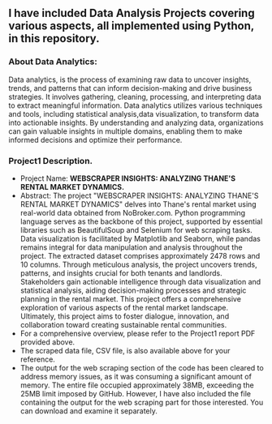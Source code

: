 ## I have included Data Analysis Projects covering various aspects, all implemented using Python, in this repository. 

### About Data Analytics:
Data analytics, is the process of examining raw data to uncover insights, trends, and patterns that can inform decision-making and drive business strategies. It involves gathering, cleaning, processing, and interpreting data to extract meaningful information. Data analytics utilizes various techniques and tools, including statistical analysis,data visualization, to transform data into actionable insights. By understanding and analyzing data, organizations can gain valuable insights in multiple domains, enabling them to make informed decisions and optimize their performance. 

### Project1 Description. 
- Project Name: **WEBSCRAPER INSIGHTS: ANALYZING THANE'S RENTAL MARKET DYNAMICS.** 
- Abstract: The project "WEBSCRAPER INSIGHTS: ANALYZING THANE'S RENTAL MARKET DYNAMICS" delves into Thane's rental market using real-world data obtained from NoBroker.com. Python programming language serves as the backbone of this project, supported by essential libraries such as BeautifulSoup and Selenium for web scraping tasks. Data visualization is facilitated by Matplotlib and Seaborn, while pandas remains integral for data manipulation and analysis throughout the project. The extracted dataset comprises approximately 2478 rows and 10 columns. Through meticulous analysis, the project uncovers trends, patterns, and insights crucial for both tenants and landlords. Stakeholders gain actionable intelligence through data visualization and statistical analysis, aiding decision-making processes and strategic planning in the rental market. This project offers a comprehensive exploration of various aspects of the rental market landscape. Ultimately, this project aims to foster dialogue, innovation, and collaboration toward creating sustainable rental communities. 
- For a comprehensive overview, please refer to the Project1 report PDF provided above.
- The scraped data file, CSV file, is also available above for your reference.
- The output for the web scraping section of the code has been cleared to address memory issues, as it was consuming a significant amount of memory. The entire file occupied approximately 38MB, exceeding the 25MB limit imposed by GitHub. However, I have also included the file containing the output for the web scraping part for those interested. You can download and examine it separately. 
